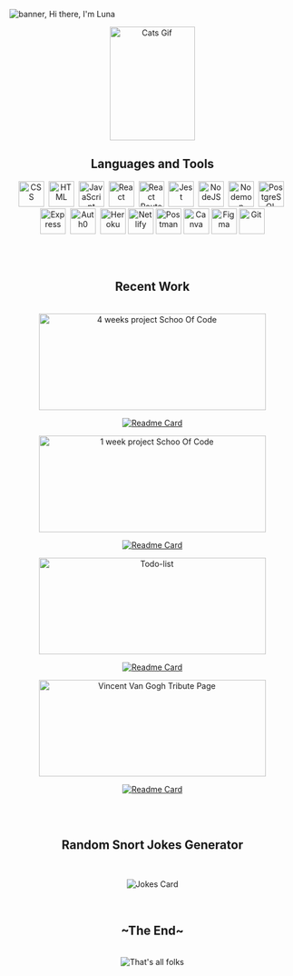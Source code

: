 <!--
**lunay-y/lunay-y** is a ✨ _special_ ✨ repository because its `README.md` (this file) appears on your GitHub profile.

Here are some ideas to get you started:

- 🔭 I’m currently working on ...
- 🌱 I’m currently learning ...
- 👯 I’m looking to collaborate on ...
- 🤔 I’m looking for help with ...
- 💬 Ask me about ...
- 📫 How to reach me: ...
- 😄 Pronouns: ...
- ⚡ Fun fact: ...
-->
![banner, Hi there, I'm Luna](https://i.imgur.com/zS2nYHq.png)

<div align='center'>
 
 <img src="https://i.pinimg.com/originals/a8/8b/e9/a88be9f7deb90c3e1779b9fd414ea8db.gif" title="Cats Gif" alt="Cats Gif" width="150" height="200" />
</div>
<div align='center'>
   <h2 color='red'>Languages and Tools</h2>
   </div>
   
<div align='center'>
  <img src="https://i.imgur.com/DQJwXRN.png"  title="CSS3" alt="CSS" width="45" height="45"/>&nbsp;
  <img src="https://i.imgur.com/C5jrqSH.png" title="HTML5" alt="HTML" width="45" height="45"/>&nbsp;
  <img src="https://i.imgur.com/x5dMyfn.png" title="JavaScript" alt="JavaScript" width="45" height="45"/>&nbsp;
  <img src="https://i.imgur.com/wAdmSEc.png" title="React" alt="React" width="45" height="45"/>&nbsp;
  <img src="https://i.imgur.com/qV5VgiV.png" title="React Router" alt="React Router" width="45" height="45"/>&nbsp;
  <img src="https://i.imgur.com/S7bR6KY.png" title="Jest" alt="Jest" width="45" height="45"/>&nbsp;
  <img src="https://i.imgur.com/tPkTeWT.png" title="NodeJS" alt="NodeJS" width="45" height="45"/>&nbsp;
  <img src="https://i.imgur.com/9JM1Etw.png" title="Nodemon" alt="Nodemon" width="45" height="45"/>&nbsp;
  <img src="https://i.imgur.com/xpxI33h.png" title="PostgreSQL" alt="PostgreSQL" width="45" height="45"/>&nbsp;
  <img src="https://i.imgur.com/as4E6tb.png" title="Express" alt="Express" width="45" height="45"/>&nbsp;
  <img src="https://i.imgur.com/7aucmUS.png" title="Auth0" alt="Auth0" width="45" height="45"/>&nbsp;
  <img src="https://simpleicons.org/icons/heroku.svg" title="Heroku" alt="Heroku" width="45" height="45"/>
  <img src="https://simpleicons.org/icons/netlify.svg" title="Netlify" alt="Netlify" width="45" height="45"/>
  <img src="https://simpleicons.org/icons/postman.svg" title="Postman" alt="Postman" width="45" height="45"/>
  <img src="https://simpleicons.org/icons/canva.svg" title="Canva" alt="Canva" width="45" height="45"/>
  <img src="https://simpleicons.org/icons/figma.svg" title="Figma" alt="Figma" width="45" height="45"/>
  <img src="https://simpleicons.org/icons/git.svg" title="Git" **alt="Git" width="45" height="45"/>
</div>

 <br/><br/>

<div align='center'>
  <h2>Recent Work</div>
  </div>
  <br/>
  
<div align='center'>
<span>

<img src="https://i.imgur.com/6C03uQc.png" title="ReLoved" alt="4 weeks project Schoo Of Code" width="400" height="170"/>

[![Readme Card](https://github-readme-stats.vercel.app/api/pin/?username=lunay-y&repo=4-weeks-final-project-SoC)](https://github.com/lunay-y/4-weeks-final-project-SoC)
 
 </span>
 <span>

<img src="https://i.imgur.com/621GEJS.jpg" title="Personal Page For Google Forms" alt="1 week project Schoo Of Code" width="400" height="170"/>

[![Readme Card](https://github-readme-stats.vercel.app/api/pin/?username=lunay-y&repo=one-week-project-app)](https://github.com/lunay-y/one-week-project-app)
 
 </span>
 <span>

<img src="https://i.imgur.com/gT2IkK3.png" title="Nature inpsired Todo-list" alt="Todo-list" width="400" height="170"/>

[![Readme Card](https://github-readme-stats.vercel.app/api/pin/?username=lunay-y&repo=todo-list)](https://github.com/lunay-y/todo-list)
 
 </span>
 <span>

<img src="https://i.imgur.com/QTZHN3x.jpg" title="Vincent Van Gogh Tribute Page" alt="Vincent Van Gogh Tribute Page" width="400" height="170"/>

[![Readme Card](https://github-readme-stats.vercel.app/api/pin/?username=lunay-y&repo=tribute-page-van-gogh)](https://github.com/lunay-y/tribute-page-van-gogh)
 
 </span>
 </div>

 <br/><br/>

<div align='center'>
  <h2>Random Snort Jokes Generator</div>
  </div>
   <br/>
<div align='center'>
  
![Jokes Card](https://readme-jokes.vercel.app/api)
</div>
<br/>

<div align='center'>
  <h2>~The End~</div>
  </div>
   <br/>
<div align='center'>
<img src= 'https://media0.giphy.com/media/lD76yTC5zxZPG/giphy.gif?cid=ecf05e47dsr4xauozbx57pp65e3wv11do3ci2jwgfh81gt26&rid=giphy.gif&ct=g' title="That's all folks" alt="That's all folks">
</div>
